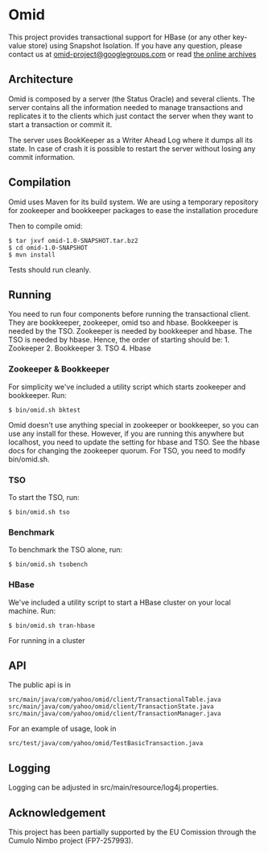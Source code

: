Omid
=====

This project provides transactional support for HBase (or any other key-value store) using Snapshot Isolation.
If you have any question, please contact us at omid-project@googlegroups.com or read [the online archives](https://groups.google.com/forum/?fromgroups=#!forum/omid-project)

Architecture
------------

Omid is composed by a server (the Status Oracle) and several clients. The server contains all the information
needed to manage transactions and replicates it to the clients which just contact the server when they want
to start a transaction or commit it.

The server uses BookKeeper as a Writer Ahead Log where it dumps all its state. In case of crash it is possible
to restart the server without losing any commit information.

Compilation
-----------

Omid uses Maven for its build system. We are using a temporary repository for zookeeper and bookkeeper packages to ease
the installation procedure

Then to compile omid:

    $ tar jxvf omid-1.0-SNAPSHOT.tar.bz2
    $ cd omid-1.0-SNAPSHOT
    $ mvn install

Tests should run cleanly.

Running
-------

You need to run four components before running the transactional
client. They are bookkeeper, zookeeper, omid tso and
hbase. Bookkeeper is needed by the TSO. Zookeeper is needed by
bookkeeper and hbase. The TSO is needed by hbase. Hence, the order of
starting should be: 
	 1. Zookeeper
	 2. Bookkeeper
	 3. TSO
	 4. Hbase

### Zookeeper & Bookkeeper
For simplicity we've included a utility script which starts zookeeper
and bookkeeper. Run:

    $ bin/omid.sh bktest

Omid doesn't use anything special in zookeeper or bookkeeper, so you
can use any install for these. However, if you are running this
anywhere but localhost, you need to update the setting for hbase and 
TSO. See the hbase docs for changing the zookeeper quorum. For TSO,
you need to modify bin/omid.sh.

### TSO
To start the TSO, run:
   
    $ bin/omid.sh tso

### Benchmark
To benchmark the TSO alone, run:

    $ bin/omid.sh tsobench

### HBase
We've included a utility script to start a HBase cluster on your local
machine. Run:

    $ bin/omid.sh tran-hbase

For running in a cluster

API
---

The public api is in

    src/main/java/com/yahoo/omid/client/TransactionalTable.java
    src/main/java/com/yahoo/omid/client/TransactionState.java
    src/main/java/com/yahoo/omid/client/TransactionManager.java

For an example of usage, look in

    src/test/java/com/yahoo/omid/TestBasicTransaction.java

Logging 
-------
Logging can be adjusted in src/main/resource/log4j.properties.


Acknowledgement
-------
This project has been partially supported by the EU Comission through the Cumulo Nimbo project (FP7-257993). 
